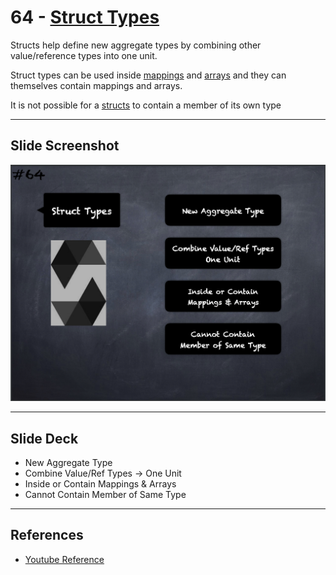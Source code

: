 # 64 - [Struct Types](Struct%20Types.md)
Structs help define new aggregate types by combining other value/reference types into one unit. 

Struct types can be used inside [mappings](Mapping%20Types.md) and [arrays](Arrays.md) and they can themselves contain mappings and arrays. 

It is not possible for a [structs](Structs.md) to contain a member of its own type

___
## Slide Screenshot
![064.png](../../images/2.%20Solidity%20101/064.png)
___
## Slide Deck
- New Aggregate Type
- Combine Value/Ref Types -> One Unit
- Inside or Contain Mappings & Arrays
- Cannot Contain Member of Same Type
___
## References
- [Youtube Reference](https://youtu.be/WgU7KKKomMk?t=201)


